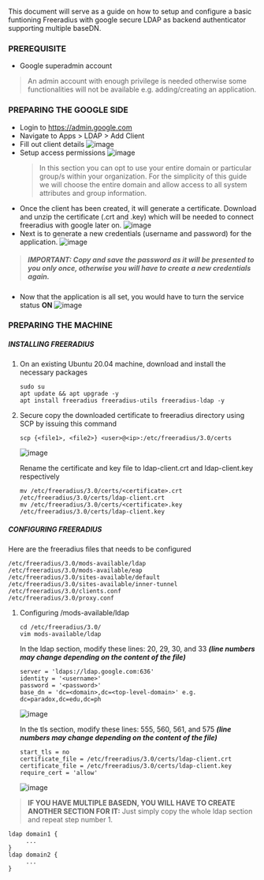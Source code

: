 This document will serve as a guide on how to setup and configure a basic funtioning Freeradius with google secure LDAP as backend authenticator supporting multiple baseDN. 

### PREREQUISITE
- Google superadmin account
> An admin account with enough privilege is needed otherwise some functionalities will not be available e.g. adding/creating an application.

### PREPARING THE GOOGLE SIDE

- Login to https://admin.google.com
- Navigate to Apps > LDAP > Add Client
- Fill out client details
  ![image](https://user-images.githubusercontent.com/29798188/160749498-ff9c13ba-294f-4ef1-8eb6-0d8b2ede8fc0.png)
- Setup access permissions
  ![image](https://user-images.githubusercontent.com/29798188/160750734-af6b6f16-f86d-4019-9847-2ba9f7f81d7d.png)
  > In this section you can opt to use your entire domain or particular group/s within your organization. For the simplicity of this guide we will choose the entire       domain and allow access to all system attributes and group information.
- Once the client has been created, it will generate a certificate. Download and unzip the certificate (.crt and .key) which will be needed to connect freeradius with google later on.
  ![image](https://user-images.githubusercontent.com/29798188/160751354-9c228b82-bca7-4ee4-8cbb-62403170f73a.png)
- Next is to generate a new credentials (username and password) for the application. 
  ![image](https://user-images.githubusercontent.com/29798188/160752098-ef4956e6-e40e-4a08-b167-d03dd3f21019.png)
> ##### IMPORTANT: Copy and save the password as it will be presented to you only once, otherwise you will have to create a new credentials again.
- Now that the application is all set, you would have to turn the service status **ON**
  ![image](https://user-images.githubusercontent.com/29798188/160752414-b20e0d66-51ee-4697-b40c-8230c1fede34.png)


### PREPARING THE MACHINE
  ##### **INSTALLING FREERADIUS**
  1. On an existing Ubuntu 20.04 machine, download and install the necessary packages
     ```
     sudo su
     apt update && apt upgrade -y
     apt install freeradius freeradius-utils freeradius-ldap -y
     ```
  2. Secure copy the downloaded certificate to freeradius directory using SCP by issuing this command
     ```
     scp {<file1>, <file2>} <user>@<ip>:/etc/freeradius/3.0/certs
     ```
     ![image](https://user-images.githubusercontent.com/29798188/160761130-6f8b0a45-36b8-4d7d-a112-44b6aa2b5303.png)
   
     Rename the certificate and key file to ldap-client.crt and ldap-client.key respectively    
     ```
     mv /etc/freeradius/3.0/certs/<certificate>.crt /etc/freeradius/3.0/certs/ldap-client.crt
     mv /etc/freeradius/3.0/certs/<certificate>.key /etc/freeradius/3.0/certs/ldap-client.key
     ```
  ##### **CONFIGURING FREERADIUS**
  Here are the freeradius files that needs to be configured
  ```
  /etc/freeradius/3.0/mods-available/ldap
  /etc/freeradius/3.0/mods-available/eap
  /etc/freeradius/3.0/sites-available/default
  /etc/freeradius/3.0/sites-available/inner-tunnel
  /etc/freeradius/3.0/clients.conf
  /etc/freeradius/3.0/proxy.conf
  ```
     
  1. Configuring /mods-available/ldap
     ```
     cd /etc/freeradius/3.0/
     vim mods-available/ldap
     ```
     In the ldap section, modify these lines: 20, 29, 30, and 33 _**(line numbers may change depending on the content of the file)**_
     ```
     server = 'ldaps://ldap.google.com:636'
     identity = '<username>'
     password = '<password>'
     base_dn = 'dc=<domain>,dc=<top-level-domain>' e.g. dc=paradox,dc=edu,dc=ph
     ```
     ![image](https://user-images.githubusercontent.com/29798188/160765574-87156d69-3649-401e-89c9-ed36a4a81e24.png)
     
     In the tls section, modify these lines: 555, 560, 561, and 575 _**(line numbers may change depending on the content of the file)**_
     ```
     start_tls = no
     certificate_file = /etc/freeradius/3.0/certs/ldap-client.crt
     certificate_file = /etc/freeradius/3.0/certs/ldap-client.key
     require_cert = 'allow'
     ```
     ![image](https://user-images.githubusercontent.com/29798188/160769693-560d2b46-e8ef-435c-8469-5706b132b887.png)

  > **IF YOU HAVE MULTIPLE BASEDN, YOU WILL HAVE TO CREATE ANOTHER SECTION FOR IT:** Just simply copy the whole ldap section and repeat step number 1. 
  ``` 
  ldap domain1 { 
       ... 
  }
  ldap domain2 { 
       ... 
  } 
  ```
